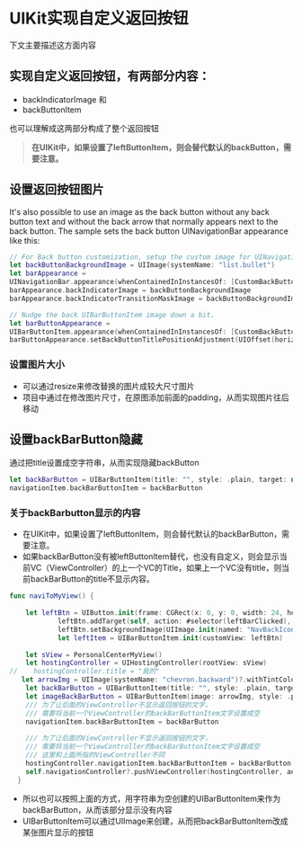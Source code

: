 # UIKit实现自定义返回按钮

下文主要描述这方面内容

## 实现自定义返回按钮，有两部分内容：

- backIndicatorImage 和
- backButtonItem

也可以理解成这两部分构成了整个返回按钮

> **在UIKit中，如果设置了leftButtonItem，则会替代默认的backButton，需要注意。**
> 

## 设置返回按钮图片

It's also possible to use an image as the back button without any back button text and without the back arrow that normally appears next to the back button. The sample sets the back button UINavigationBar appearance like this:

```swift
// For Back button customization, setup the custom image for UINavigationBar inside CustomBackButtonNavController.
let backButtonBackgroundImage = UIImage(systemName: "list.bullet")
let barAppearance =
UINavigationBar.appearance(whenContainedInInstancesOf: [CustomBackButtonNavController.self])
barAppearance.backIndicatorImage = backButtonBackgroundImage
barAppearance.backIndicatorTransitionMaskImage = backButtonBackgroundImage
```

```swift
// Nudge the back UIBarButtonItem image down a bit.
let barButtonAppearance =
UIBarButtonItem.appearance(whenContainedInInstancesOf: [CustomBackButtonNavController.self])
barButtonAppearance.setBackButtonTitlePositionAdjustment(UIOffset(horizontal: 0, vertical: -5), for: .default)
```

### 设置图片大小

- 可以通过resize来修改替换的图片成较大尺寸图片
- 项目中通过在修改图片尺寸，在原图添加前面的padding，从而实现图片往后移动

## 设置backBarButton隐藏

通过把title设置成空字符串，从而实现隐藏backButton

```swift
let backBarButton = UIBarButtonItem(title: "", style: .plain, target: nil, action: nil)
navigationItem.backBarButtonItem = backBarButton
```

### 关于backBarbutton显示的内容

- 在UIKit中，如果设置了leftButtonItem，则会替代默认的backBarButton，需要注意。
- 如果backBarButton没有被leftButtonItem替代，也没有自定义，则会显示当前VC（ViewController）的上一个VC的Title，如果上一个VC没有title，则当前backBarButton的title不显示内容。

```swift
func naviToMyView() {
    
    let leftBtn = UIButton.init(frame: CGRect(x: 0, y: 0, width: 24, height: 24))
            leftBtn.addTarget(self, action: #selector(leftBarClicked), for: .touchUpInside)
            leftBtn.setBackgroundImage(UIImage.init(named: "NavBackIcon"), for: .normal)
            let leftItem = UIBarButtonItem.init(customView: leftBtn)
    
    let sView = PersonalCenterMyView()
    let hostingController = UIHostingController(rootView: sView)
//    hostingController.title = "我的"
   let arrowImg = UIImage(systemName: "chevron.backward")?.withTintColor(UIColor(named: "TextColor1")!, renderingMode: .alwaysOriginal)
    let backBarButton = UIBarButtonItem(title: "", style: .plain, target: nil, action: nil)
    let imageBackBarButton = UIBarButtonItem(image: arrowImg, style: .plain, target: nil, action: nil)
    /// 为了让后面的ViewController不显示返回按钮的文字，
    /// 需要将当前一个ViewController的backBarButtonItem文字设置成空
    navigationItem.backBarButtonItem = backBarButton
    
    /// 为了让后面的ViewController不显示返回按钮的文字，
    /// 需要将当前一个ViewController的backBarButtonItem文字设置成空
    /// 这里和上面所指的ViewController不同
    hostingController.navigationItem.backBarButtonItem = backBarButton
    self.navigationController?.pushViewController(hostingController, animated: true)
  }
```

- 所以也可以按照上面的方式，用字符串为空创建的UIBarButtonItem来作为backBarButton，从而该部分显示没有内容
- UIBarButtonItem可以通过UIImage来创建，从而把backBarButtonItem改成某张图片显示的按钮